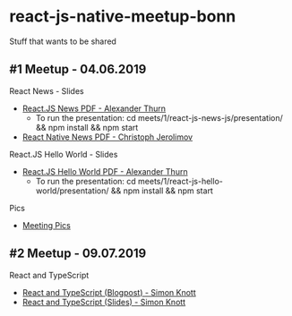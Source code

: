 # react-js-native-meetup-bonn
Stuff that wants to be shared



## #1 Meetup - 04.06.2019

React News - Slides

* [React.JS News PDF - Alexander Thurn](meets/1/react-js-news-js/presentation/dist/presentation.pdf)
    * To run the presentation: cd meets/1/react-js-news-js/presentation/ && npm install && npm start 
* [React Native News PDF - Christoph Jerolimov](meets/1/react-native-news/2019-06-04%20-%20react-native%20mini%20introduction.pdf)

React.JS Hello World - Slides

* [React.JS Hello World PDF - Alexander Thurn](meets/1/react-js-hello-world/presentation/dist/presentation.pdf)
    * To run the presentation: cd meets/1/react-js-hello-world/presentation/ && npm install && npm start 
    
Pics

* [Meeting Pics](meets/1/pics)


## #2 Meetup - 09.07.2019

React and TypeScript
 
* [React and TypeScript (Blogpost) - Simon Knott](https://simonknott.de/articles/Using-TypeScript-with-React.html)
* [React and TypeScript (Slides) - Simon Knott](https://docs.google.com/presentation/d/1kMeWBTA-TU0u7nwAM4jm6o0vqtpP3MJZC9dqCbz9dh0/edit?usp=sharing)

